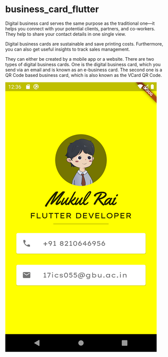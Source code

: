 # business_card_flutter
 
Digital business card serves the same purpose as the traditional one—it helps you connect with your potential clients, partners, and co-workers. They help to share your contact details in one single view.

Digital business cards are sustainable and save printing costs. Furthermore, you can also get useful insights to track sales management.

They can either be created by a mobile app or a website. There are two types of digital business cards. One is the digital business card, which you send via an email and is known as an e-business card. The second one is a QR Code based business card, which is also known as the VCard QR Code.

![Test Image 8](https://github.com/raimukul/sampleimages/blob/main/sample%20card.png)
